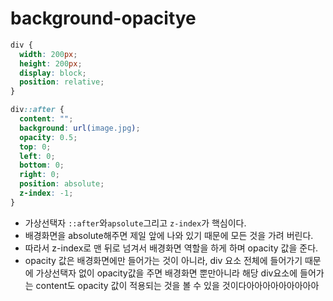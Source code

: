# background-opacitye



```css
div {
  width: 200px;
  height: 200px;
  display: block;
  position: relative;
}

div::after {
  content: "";
  background: url(image.jpg);
  opacity: 0.5;
  top: 0;
  left: 0;
  bottom: 0;
  right: 0;
  position: absolute;
  z-index: -1;   
}
```

- 가상선택자 `::after`와`apsolute`그리고  `z-index`가 핵심이다.
- 배경화면을 absolute해주면 제일 앞에 나와 있기 때문에 모든 것을 가려 버린다. 
- 따라서 z-index로 맨 뒤로 넘겨서 배경화면 역할을 하게 하며 opacity 값을 준다. 
- opacity 값은 배경화면에만 들어가는 것이 아니라, div 요소 전체에 들어가기 때문에 가상선택자 없이 opacity값을 주면 배경화면 뿐만아니라 해당 div요소에 들어가는 content도 opacity 값이 적용되는 것을 볼 수 있을 것이다아아아아아아아아아 